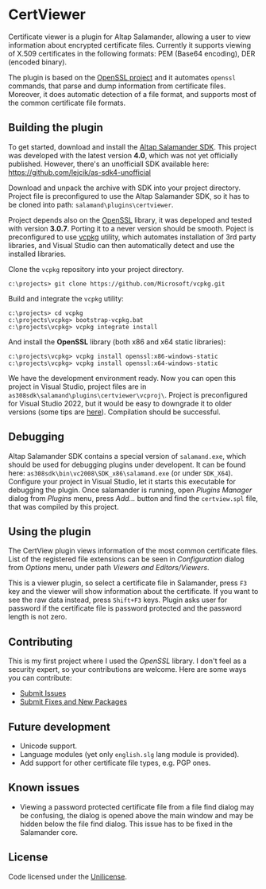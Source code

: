 # CertViewer

Certificate viewer is a plugin for Altap Salamander, allowing a user to view information about encrypted certificate files. Currently it supports viewing of X.509 certificates in the following formats: PEM (Base64 encoding), DER (encoded binary).

The plugin is based on the [OpenSSL project](http://www.openssl.org/) and it automates `openssl` commands,
that parse and dump information from certificate files. Moreover, it does automatic detection of a file format, and supports most of the common certificate file formats.

## Building the plugin

To get started, download and install the [Altap Salamander SDK](https://www.altap.cz/salamander/downloads/sdk/). This project was developed with the latest version **4.0**, which was not yet officially published. However, there's an unofficiall SDK available here: https://github.com/lejcik/as-sdk4-unofficial

Download and unpack the archive with SDK into your project directory. Project file is preconfigured to use the Altap Salamander SDK, so it has to be cloned into path: `salamand\plugins\certviewer`.

Project depends also on the [OpenSSL](http://openssl.org) library, it was depeloped and tested with version **3.0.7**. Porting it to a never version should be smooth. Poject is preconfigured to use [vcpkg](https://github.com/Microsoft/vcpkg) utility, which automates installation of 3rd party libraries, and Visual Studio can then automatically detect and use the installed libraries.

Clone the `vcpkg` repository into your project directory.

```
c:\projects> git clone https://github.com/Microsoft/vcpkg.git
```

Build and integrate the `vcpkg` utility:

```
c:\projects> cd vcpkg
c:\projects\vcpkg> bootstrap-vcpkg.bat
c:\projects\vcpkg> vcpkg integrate install
```

And install the **OpenSSL** library (both x86 and x64 static libraries):

```
c:\projects\vcpkg> vcpkg install openssl:x86-windows-static
c:\projects\vcpkg> vcpkg install openssl:x64-windows-static
```

We have the development environment ready. Now you can open this project in Visual Studio, project files are in `as308sdk\salamand\plugins\certviewer\vcproj\`. Project is preconfigured for Visual Studio 2022, but it would be easy to downgrade it to older versions (some tips are [here](https://stackoverflow.com/questions/30741185/convert-downgrade-visual-studio-2015-solution-file-to-2013)). Compilation should be successful.

## Debugging

Altap Salamander SDK contains a special version of `salamand.exe`, which should be used for debugging plugins under developent. It can be found here: `as308sdk\bin\vc2008\SDK_x86\salamand.exe` (or under `SDK_X64`). Configure your project in Visual Studio, let it starts this executable for debugging the plugin. Once salamander is running, open *Plugins Manager* dialog from *Plugins* menu, press *Add...* button and find the `certview.spl` file, that was compiled by this project.

## Using the plugin

The CertView plugin views information of the most common certificate files. List of the registered file extensions can be seen in *Configuration* dialog from *Options* menu, under path *Viewers and Editors/Viewers*.

This is a viewer plugin, so select a certificate file in Salamander, press `F3` key and the viewer will show information about the certificate. If you want to see the raw data instead, press `Shift+F3` keys. Plugin asks user for password if the certificate file is password protected and the password length is not zero.

## Contributing

This is my first project where I used the *OpenSSL* library. I don't feel as a security expert, so your contributions are welcome. Here are some ways you can contribute:

* [Submit Issues](https://github.com/lejcik/certviewer/issues)
* [Submit Fixes and New Packages](https://github.com/lejcik/certviewer/pulls)

## Future development

* Unicode support.
* Language modules (yet only `english.slg` lang module is provided).
* Add support for other certificate file types, e.g. PGP ones.

## Known issues

* Viewing a password protected certificate file from a file find dialog may be confusing, the dialog is opened above the main window and may be hidden below the file find dialog. This issue has to be fixed in the Salamander core.

## License

Code licensed under the [Unilicense](LICENSE.txt).
